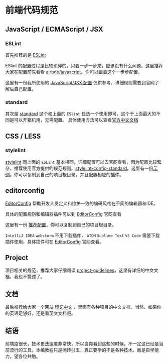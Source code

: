 # 前端代码规范

## JavaScript / ECMAScript / JSX

### ESLint
首先推荐的是 [ESLint](https://eslint.org/)

ESlint 的配置过程是比较琐碎的，只要一步一步来，应该没有什么问题。这里推荐大家在配置前先看看
[airbnb/javascript](https://github.com/airbnb/javascript)。你可以跟着这个一步步配置。

这里有一份我所使用的 [JavaScript/JSX 配置](./.eslintrc.js) 仅供参考，详细规则需要到官网了解后自己配置。

### standard
其次是 [standard](https://github.com/standard/standard)
这个和上面的 `ESlint` 任选一个使用即可，这个于上面最大的不同是可以开箱机用，无需配置。
具体使用方法可以查看[官方中文文档](https://github.com/standard/standard/blob/master/docs/README-zhcn.md)
## CSS / LESS

### stylelint
[stylelint](https://github.com/stylelint/stylelint) 同上面的 `ESLint` 基本相同，详细配置可以去官网查看，因为配置比较繁杂，推荐使用官方提供的规范规则。[stylelint-config-standard](https://github.com/stylelint/stylelint-config-standard)。这里有一份[示例](./.stylelint.js)。你可以复制到自己的项目根目录，并且配置相应的插件。

## editorconfig

[EditorConfig](http://editorconfig.org/) 帮助开发人员定义和维护一致的编码风格在不同的编辑器和IDE。

具体的配置规则和编辑器插件可以到 [EditorConfig](http://editorconfig.org/) 官网查看

这里有一份 [推荐配置](./.editorconfig)，你可以复制到自己的项目根目录。

`IntelliJ IDEA` `webstorm` 不用下载插件，
`ATOM` `Sublime Text` `VS Code` 需要下载插件使用，具体插件可在 [EditorConfig](http://editorconfig.org/)  官网查看。

## Project

项目相关的规范，推荐大家仔细阅读 [project-guidelines](https://github.com/wearehive/project-guidelines)，这里有详细的中文文档，我也不赘述了。

## 文档
最后推荐给大家一个网站 [印记中文](https://www.docschina.org/) ，里面有各种项目的中文文档。当然，如果你的英语足够好，还是看英文文档吧。

## 结语
前端路很长，技术更迭速度非常快，所以当你看到这些的时候，不一定这已经是当前流行的工具。本编教程只是抛砖引玉，真正要学的不是各种技术。而是自学能力。望各位共勉。
